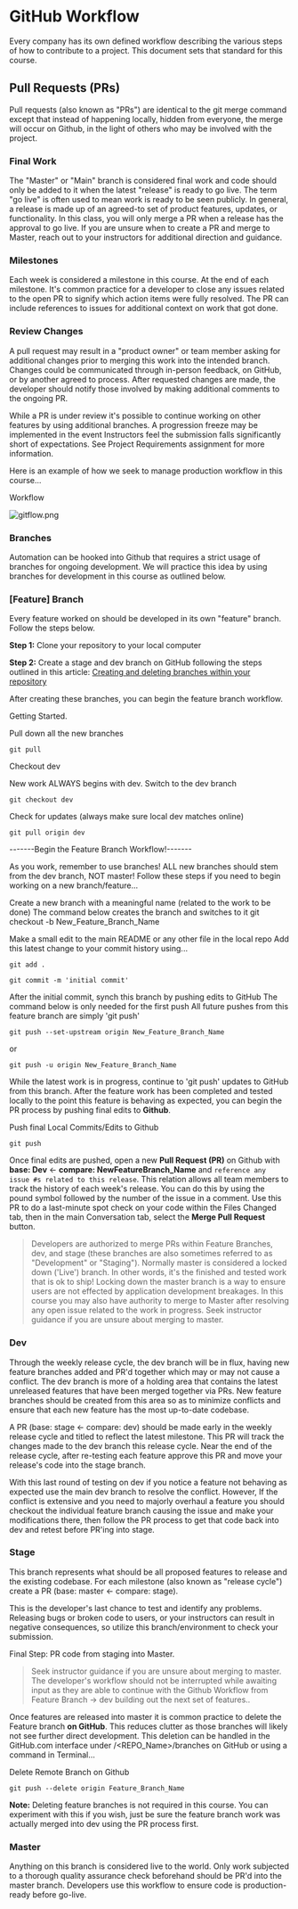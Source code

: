 # GitHub Workflow

Every company has its own defined workflow describing the various steps of how to contribute to a project. This document sets that standard for this course.

## Pull Requests (PRs)
Pull requests (also known as "PRs") are identical to the git merge command except that instead of happening locally, hidden from everyone, the merge will occur on Github, in the light of others who may be involved with the project.


### Final Work
The "Master" or "Main" branch is considered final work and code should only be added to it when the latest "release" is ready to go live. The term "go live" is often used to mean work is ready to be seen publicly. In general, a release is made up of an agreed-to set of product features, updates, or functionality. In this class, you will only merge a PR when a release has the approval to go live. If you are unsure when to create a PR and merge to Master, reach out to your instructors for additional direction and guidance.


### Milestones
Each week is considered a milestone in this course. At the end of each milestone. It's common practice for a developer to close any issues related to the open PR to signify which action items were fully resolved. The PR can include references to issues for additional context on work that got done.


### Review Changes
A pull request may result in a "product owner" or team member asking for additional changes prior to merging this work into the intended branch. Changes could be communicated through in-person feedback, on GitHub, or by another agreed to process. After requested changes are made, the developer should notify those involved by making additional comments to the ongoing PR.

While a PR is under review it's possible to continue working on other features by using additional branches. A progression freeze may be implemented in the event Instructors feel the submission falls significantly short of expectations. See Project Requirements assignment for more information. 

Here is an example of how we seek to manage production workflow in this course... 


Workflow

![gitflow.png](gitflow.png)



### Branches
Automation can be hooked into Github that requires a strict usage of branches for ongoing development. We will practice this idea by using branches for development in this course as outlined below.

### [Feature] Branch
Every feature worked on should be developed in its own "feature" branch. Follow the steps below.

**Step 1:** Clone your repository to your local computer

**Step 2:** Create a stage and dev branch on GitHub following the steps outlined in this article: [Creating and deleting branches within your repository](https://docs.github.com/en/github/collaborating-with-issues-and-pull-requests/creating-and-deleting-branches-within-your-repository)

After creating these branches, you can begin the feature branch workflow.

Getting Started. 

Pull down all the new branches

`git pull`

Checkout dev 

New work ALWAYS begins with dev. Switch to the dev branch 

`git checkout dev`

Check for updates (always make sure local dev matches online)

`git pull origin dev`

-------Begin the Feature Branch Workflow!-------

As you work, remember to use branches! 
ALL new branches should stem from the dev branch, NOT master! 
Follow these steps if you need to begin working on a new branch/feature... 

Create a new branch with a meaningful name (related to the work to be done)
The command below creates the branch and switches to it
git checkout -b New_Feature_Branch_Name

Make a small edit to the main README or any other file in the local repo
Add this latest change to your commit history using... 

`git add .   `  

`git commit -m 'initial commit' ` 

After the initial commit, synch this branch by pushing edits to GitHub
The command below is only needed for the first push
All future pushes from this feature branch are simply 'git push'

`git push --set-upstream origin New_Feature_Branch_Name`

or

`git push -u origin New_Feature_Branch_Name`


While the latest work is in progress, continue to 'git push' updates to GitHub from this branch. After the feature work has been completed and tested locally to the point this feature is behaving as expected, you can begin the PR process by pushing final edits to **Github**.

Push final Local Commits/Edits to Github

`git push `       

Once final edits are pushed, open a new **Pull Request (PR)** on Github with **base: Dev** <- **compare: NewFeatureBranch_Name** and `reference any issue #s related to this release`. This relation allows all team members to track the history of each week's release. You can do this by using the pound symbol followed by the number of the issue in a comment. Use this PR to do a last-minute spot check on your code within the Files Changed tab, then in the main Conversation tab, select the **Merge Pull Request** button.

>Developers are authorized to merge PRs within Feature Branches, dev, and stage (these branches are also sometimes referred to as "Development" or "Staging"). Normally master is considered a locked down ('Live') branch. In other words, it's the finished and tested work that is ok to ship! Locking down the master branch is a way to ensure users are not effected by application development breakages. In this course you may also have authority to merge to Master after resolving any open issue related to the work in progress. Seek instructor guidance if you are unsure about merging to master.

### Dev
Through the weekly release cycle, the dev branch will be in flux, having new feature branches added and PR'd together which may or may not cause a conflict. The dev branch is more of a holding area that contains the latest unreleased features that have been merged together via PRs. New feature branches should be created from this area so as to minimize conflicts and ensure that each new feature has the most up-to-date codebase.

A PR (base: stage <- compare: dev) should be made early in the weekly release cycle and titled to reflect the latest milestone. This PR will track the changes made to the dev branch this release cycle. Near the end of the release cycle, after re-testing each feature approve this PR and move your release's code into the stage branch.

With this last round of testing on dev if you notice a feature not behaving as expected use the main dev branch to resolve the conflict. However, If the conflict is extensive and you need to majorly overhaul a feature you should checkout the individual feature branch causing the issue and make your modifications there, then follow the PR process to get that code back into dev and retest before PR'ing into stage.


### Stage
This branch represents what should be all proposed features to release and the existing codebase. For each milestone (also known as "release cycle") create a PR (base: master <- compare: stage).

This is the developer's last chance to test and identify any problems. Releasing bugs or broken code to users, or your instructors can result in negative consequences, so utilize this branch/environment to check your submission.

Final Step: PR code from staging into Master.

>Seek instructor guidance if you are unsure about merging to master. The developer's workflow should not be interrupted while awaiting input as they are able to continue with the Github Workflow from Feature Branch -> dev building out the next set of features..

Once features are released into master it is common practice to delete the Feature branch **on GitHub**. This reduces clutter as those branches will likely not see further direct development. This deletion can be handled in the GitHub.com interface under /<REPO_Name>/branches on GitHub or using a command in Terminal...

Delete Remote Branch on Github

`git push --delete origin Feature_Branch_Name `  
  
**Note:** Deleting feature branches is not required in this course. You can experiment with this if you wish, just be sure the feature branch work was actually merged into dev using the PR process first.


### Master
Anything on this branch is considered live to the world. Only work subjected to a thorough quality assurance check beforehand should be PR'd into the master branch. Developers use this workflow to ensure code is production-ready before go-live.









